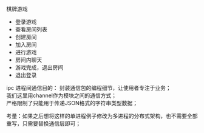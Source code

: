 棋牌游戏

- 登录游戏
- 查看房间列表
- 创建房间
- 加入房间
- 进行游戏
- 房间内聊天
- 游戏完成，退出房间
- 退出登录


ipc 进程间通信目的：
封装通信包的编程细节，让使用者专注于业务；  
我们这里用channel作为模块之间的通信方式；  
严格限制了只能用于传递JSON格式的字符串类型数据；  

考量：如果之后想将这样的单进程例子修改为多进程的分布式架构，也不需要全部重写，只需要替换通信层即可；






